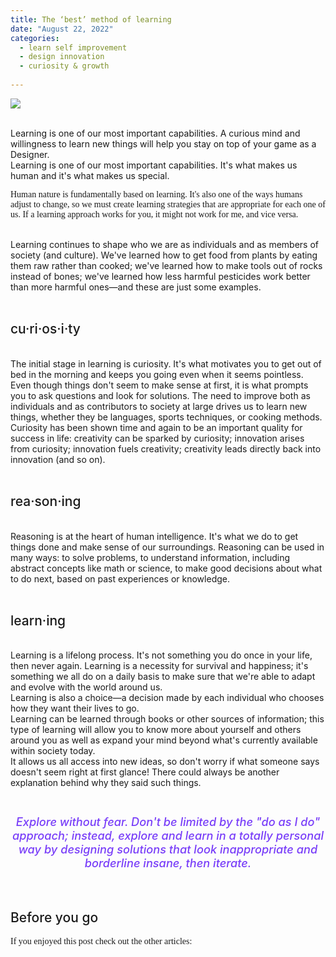 ```yaml
---
title: The ‘best’ method of learning
date: "August 22, 2022"
categories:
  - learn self improvement
  - design innovation
  - curiosity & growth
  
---
```





![](https://i.postimg.cc/j2cttYwc/balance-gif.gif)


<br>
Learning is one of our most important capabilities. A curious mind and willingness to learn new things will help you stay on top of your game as a Designer. 

<br>
Learning is one of our most important capabilities. It's what makes us human and it's what makes us special.

Human nature is fundamentally based on learning. It's also one of the ways humans adjust to change, so we must create learning strategies that are appropriate for each one of us. If a learning approach works for you, it might not work for me, and vice versa.

<br>
Learning continues to shape who we are as individuals and as members of society (and culture). We've learned how to get food from plants by eating them raw rather than cooked; we've learned how to make tools out of rocks instead of bones; we've learned how less harmful pesticides work better than more harmful ones—and these are just some examples.



 <br>

<br>

## cu·​ri·​os·​i·​ty
<br>
The initial stage in learning is curiosity. It's what motivates you to get out of bed in the morning and keeps you going even when it seems pointless. Even though things don't seem to make sense at first, it is what prompts you to ask questions and look for solutions. The need to improve both as individuals and as contributors to society at large drives us to learn new things, whether they be languages, sports techniques, or cooking methods.

<br> 
Curiosity has been shown time and again to be an important quality for success in life: creativity can be sparked by curiosity; innovation arises from curiosity; innovation fuels creativity; creativity leads directly back into innovation (and so on).


<br>
<br>


## rea·​son·​ing

<br>
Reasoning is at the heart of human intelligence. It's what we do to get things done and make sense of our surroundings. Reasoning can be used in many ways:
to solve problems, to understand information, including abstract concepts like math or science, to make good decisions about what to do next, based on past experiences or knowledge.

<br>
<br>

## learn·​ing 

<br>
Learning is a lifelong process. It's not something you do once in your life, then never again. Learning is a necessity for survival and happiness; it's something we all do on a daily basis to make sure that we're able to adapt and evolve with the world around us.

<br>
Learning is also a choice—a decision made by each individual who chooses how they want their lives to go. 
<br>
Learning can be learned through books or other sources of information; this type of learning will allow you to know more about yourself and others around you as well as expand your mind beyond what's currently available within society today.

<br>
 It allows us all access into new ideas, so don't worry if what someone says doesn't seem right at first glance! There could always be another explanation behind why they said such things.


<br>
<br>

### Explore without fear. Don't be limited by the "do as I do" approach; instead, explore and learn in a totally personal way by designing solutions that look inappropriate and borderline insane, then iterate.

<br>

## Before you go

If you enjoyed this post check out the other articles:








<style>


h2{
  font-size: 1.5em;
  font-weight: 500;

}


h3{
   font-size: 1.3em;
  font-weight: 500;
  text-align: center;
  font-style: italic;
  color: #793ef9;
}


img{
  margin-left: auto;
  margin-right: auto;
}

a{
  color: #f000b8;
}

a:hover{
  text-decoration: underline;
}

p{
  
  font-family: ui-serif, Georgia, Cambria, "Times New Roman", Times, serif;
  font-weight: 400;
}

.blockquote{
    margin-left:1em;
    border-left: solid 4px teal;
    font-style: italic;
    padding-left: 0.5em;
}

</style>